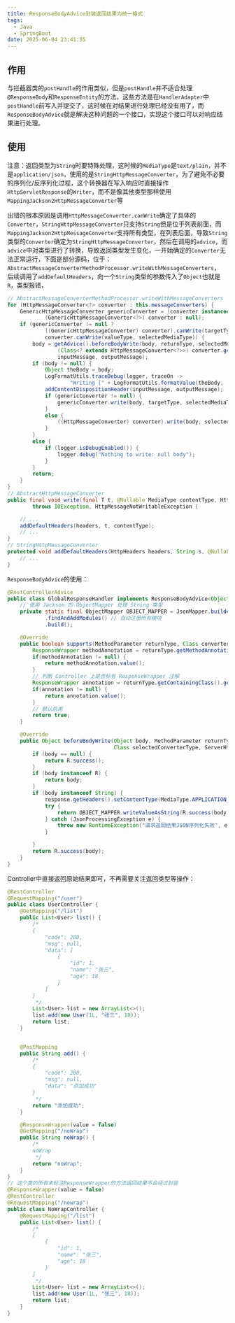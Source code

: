 ```yaml
---
title: ResponseBodyAdvice封装返回结果为统一格式
tags:
  - Java
  - SpringBoot
date: 2025-06-04 23:41:55
---
```



## 作用

与拦截器类的`postHandle`的作用类似，但是`postHandle`并不适合处理`@ResponseBody`和`ResponseEntity`的方法，这些方法是在`HandlerAdapter`中`postHandle`前写入并提交了，这时候在对结果进行处理已经没有用了，而`ResponseBodyAdvice`就是解决这种问题的一个接口，实现这个接口可以对响应结果进行处理。

## 使用

注意：返回类型为`String`时要特殊处理，这时候的`MediaType`是`text/plain`，并不是`application/json`，使用的是`StringHttpMessageConverter`，为了避免不必要的序列化/反序列化过程，这个转换器在写入响应时直接操作`HttpServletResponse`的`Writer`，而不是像其他类型那样使用`MappingJackson2HttpMessageConverter`等

出错的根本原因是调用`HttpMessageConverter.canWrite`确定了具体的`Converter`，`StringHttpMessageConverter`只支持`String`但是位于列表前面，而`MappingJackson2HttpMessageConverter`支持所有类型，在列表后面，导致`String`类型的`Converter`确定为`StringHttpMessageConverter`，然后在调用的`advice`，而`advice`中对类型进行了转换，导致返回类型发生变化，一开始确定的`Converter`无法正常运行，下面是部分源码，位于：`AbstractMessageConverterMethodProcessor.writeWithMessageConverters`， 后续调用了`addDefaultHeaders`，向一个`String`类型的参数传入了`Object`也就是`R`，类型报错，


```java
// AbstractMessageConverterMethodProcessor.writeWithMessageConverters
for (HttpMessageConverter<?> converter : this.messageConverters) {
    GenericHttpMessageConverter genericConverter = (converter instanceof GenericHttpMessageConverter ?
            (GenericHttpMessageConverter<?>) converter : null);
    if (genericConverter != null ?
            ((GenericHttpMessageConverter) converter).canWrite(targetType, valueType, selectedMediaType) :
            converter.canWrite(valueType, selectedMediaType)) {
        body = getAdvice().beforeBodyWrite(body, returnType, selectedMediaType,
                (Class<? extends HttpMessageConverter<?>>) converter.getClass(),
                inputMessage, outputMessage);
        if (body != null) {
            Object theBody = body;
            LogFormatUtils.traceDebug(logger, traceOn ->
                    "Writing [" + LogFormatUtils.formatValue(theBody, !traceOn) + "]");
            addContentDispositionHeader(inputMessage, outputMessage);
            if (genericConverter != null) {
                genericConverter.write(body, targetType, selectedMediaType, outputMessage);
            }
            else {
                ((HttpMessageConverter) converter).write(body, selectedMediaType, outputMessage);
            }
        }
        else {
            if (logger.isDebugEnabled()) {
                logger.debug("Nothing to write: null body");
            }
        }
        return;
    }
}
// AbstractHttpMessageConverter
public final void write(final T t, @Nullable MediaType contentType, HttpOutputMessage outputMessage)
        throws IOException, HttpMessageNotWritableException {

    // ...
    addDefaultHeaders(headers, t, contentType);
    // ...
}
// StringHttpMessageConverter
protected void addDefaultHeaders(HttpHeaders headers, String s, @Nullable MediaType type) throws IOException {
    // ...
}
```

`ResponseBodyAdvice`的使用：

```java
@RestControllerAdvice
public class GlobalResponseHandler implements ResponseBodyAdvice<Object> {
    // 使用 Jackson 的 ObjectMapper 处理 String 类型
    private static final ObjectMapper OBJECT_MAPPER = JsonMapper.builder()
            .findAndAddModules() // 自动注册所有模块
            .build();

    @Override
    public boolean supports(MethodParameter returnType, Class converterType) {
        ResponseWrapper methodAnnotation = returnType.getMethodAnnotation(ResponseWrapper.class);
        if(methodAnnotation != null) {
            return methodAnnotation.value();
        }
        // 判断 Controller 上是否标有 ResponseWrapper 注解
        ResponseWrapper annotation = returnType.getContainingClass().getAnnotation(ResponseWrapper.class);
        if(annotation != null) {
            return annotation.value();
        }
        // 默认启用
        return true;
    }

    @Override
    public Object beforeBodyWrite(Object body, MethodParameter returnType, MediaType selectedContentType,
                                  Class selectedConverterType, ServerHttpRequest request, ServerHttpResponse response) {
        if (body == null) {
            return R.success();
        }
        if (body instanceof R) {
            return body;
        }
        if (body instanceof String) {
            response.getHeaders().setContentType(MediaType.APPLICATION_JSON);
            try {
                return OBJECT_MAPPER.writeValueAsString(R.success(body));
            } catch (JsonProcessingException e) {
                throw new RuntimeException("请求返回结果JSON序列化失败", e);
            }

        }
        return R.success(body);
    }
}
```


Controller中直接返回原始结果即可，不再需要关注返回类型等操作：

```java
@RestController
@RequestMapping("/user")
public class UserController {
    @GetMapping("/list")
    public List<User> list() {
        /*
        {
            "code": 200,
            "msg": null,
            "data": [
                {
                    "id": 1,
                    "name": "张三",
                    "age": 18
                }
            ]
        }
         */
        List<User> list = new ArrayList<>();
        list.add(new User(1L, "张三", 18));
        return list;
    }


    @PostMapping
    public String add() {
        /*
        {
            "code": 200,
            "msg": null,
            "data": "添加成功"
        }
         */
        return "添加成功";
    }

    @ResponseWrapper(value = false)
    @GetMapping("/noWrap")
    public String noWrap() {
        /*
        noWrap
         */
        return "noWrap";
    }
}
// 这个类的所有未标注ResponseWrapper的方法返回结果不会经过封装
@ResponseWrapper(value = false)
@RestController
@RequestMapping("/nowrap")
public class NoWrapController {
    @RequestMapping("/list")
    public List<User> list() {
        /*
        [
            {
                "id": 1,
                "name": "张三",
                "age": 18
            }
        ]
         */
        List<User> list = new ArrayList<>();
        list.add(new User(1L, "张三", 18));
        return list;
    }
}
```